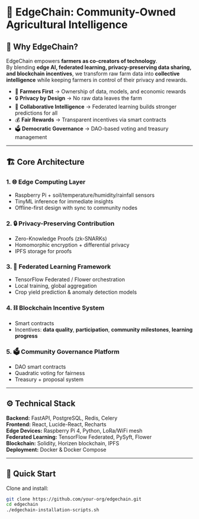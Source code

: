 # 🌱 EdgeChain: Community-Owned Agricultural Intelligence

## 🚜 Why EdgeChain?

EdgeChain empowers **farmers as co-creators of technology**.  
By blending **edge AI, federated learning, privacy-preserving data sharing, and blockchain incentives**, we transform raw farm data into **collective intelligence** while keeping farmers in control of their privacy and rewards.

- 🌱 **Farmers First** → Ownership of data, models, and economic rewards  
- 🔒 **Privacy by Design** → No raw data leaves the farm  
- 🤝 **Collaborative Intelligence** → Federated learning builds stronger predictions for all  
- 💰 **Fair Rewards** → Transparent incentives via smart contracts  
- 🗳️ **Democratic Governance** → DAO-based voting and treasury management  

---

## 🏗️ Core Architecture

### 1. 🌐 Edge Computing Layer  
- Raspberry Pi + soil/temperature/humidity/rainfall sensors  
- TinyML inference for immediate insights  
- Offline-first design with sync to community nodes  

### 2. 🔒 Privacy-Preserving Contribution  
- Zero-Knowledge Proofs (zk-SNARKs)  
- Homomorphic encryption + differential privacy  
- IPFS storage for proofs  

### 3. 🤝 Federated Learning Framework  
- TensorFlow Federated / Flower orchestration  
- Local training, global aggregation  
- Crop yield prediction & anomaly detection models  

### 4. ⛓️ Blockchain Incentive System  
- Smart contracts   
- Incentives: **data quality**, **participation**, **community milestones**, **learning progress**  

### 5. 🗳️ Community Governance Platform  
- DAO smart contracts  
- Quadratic voting for fairness  
- Treasury + proposal system  

---

## ⚙️ Technical Stack

**Backend:** FastAPI, PostgreSQL, Redis, Celery  
**Frontend:** React, Lucide-React, Recharts  
**Edge Devices:** Raspberry Pi 4, Python, LoRa/WiFi mesh  
**Federated Learning:** TensorFlow Federated, PySyft, Flower  
**Blockchain:** Solidity, Horizen blockchain, IPFS  
**Deployment:** Docker & Docker Compose  

---

## 🚀 Quick Start

Clone and install:

```bash
git clone https://github.com/your-org/edgechain.git
cd edgechain
./edgechain-installation-scripts.sh

